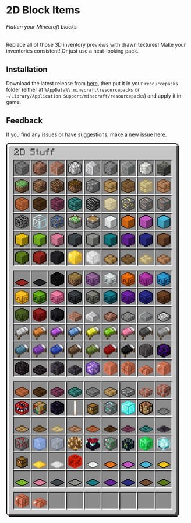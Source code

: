 2D Block Items
==============
###### Flatten your Minecraft blocks

Replace all of those 3D inventory previews with drawn textures! Make your inventories consistent! Or just use a neat-looking pack.

Installation
------------

Download the latest release from [here](https://github.com/ThePotatoKing55/2D-block-texture-pack/releases), then put it in your `resourcepacks` folder (either at `%AppData%\.minecraft\resourcepacks` or `~/Library/Application Support/minecraft/resourcepacks`) and apply it in-game.

Feedback
--------

If you find any issues or have suggestions, make a new issue [here](https://github.com/ThePotatoKing55/2D-block-texture-pack/issues).

![](screenshot.png)
